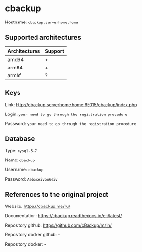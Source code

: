 # cbackup
Hostname: `cbackup.serverhome.home`

## Supported architectures
| Architectures | Support |
| :------------ | :------ |
| amd64         | +       |
| arm64         | +       |
| armhf         | ?       |

## Keys
Link: http://cbackup.serverhome.home:65015/cbackup/index.php

Login: `your need to go through the registration procedure`

Password: `your need to go through the registration procedure`

## Database
Type: `mysql-5-7`

Name: `cbackup`

Username: `cbackup`

Password: `Aebaxeivoo6eiv`

## References to the original project
Website: https://cbackup.me/ru/

Documentation: https://cbackup.readthedocs.io/en/latest/

Repository github: https://github.com/cBackup/main/

Repository docker github: -

Repository docker: -


